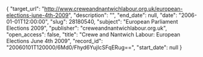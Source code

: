 {
  "target_url": "http://www.creweandnantwichlabour.org.uk/european-elections-june-4th-2009", 
  "description": "", 
  "end_date": null, 
  "date": "2006-01-01T12:00:00", 
  "slug": 28180540, 
  "subject": "European Parliament Elections 2009", 
  "publisher": "creweandnantwichlabour.org.uk", 
  "open_access": false, 
  "title": "Crewe and Nantwich Labour: European Elections June 4th 2009", 
  "record_id": "20060101T120000/6Md0/Fhyd6YujIcSFqERug==", 
  "start_date": null
}

